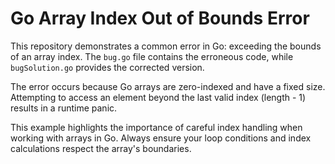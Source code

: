 # Go Array Index Out of Bounds Error

This repository demonstrates a common error in Go: exceeding the bounds of an array index.  The `bug.go` file contains the erroneous code, while `bugSolution.go` provides the corrected version.

The error occurs because Go arrays are zero-indexed and have a fixed size.  Attempting to access an element beyond the last valid index (length - 1) results in a runtime panic.

This example highlights the importance of careful index handling when working with arrays in Go.  Always ensure your loop conditions and index calculations respect the array's boundaries.